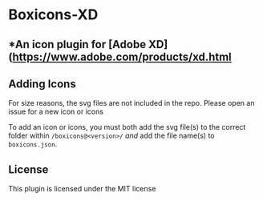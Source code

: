 # Boxicons-XD
*An icon plugin for [Adobe XD](https://www.adobe.com/products/xd.html
---
## Adding Icons
For size reasons, the svg files are not included in the repo. Please open an issue for a new icon or icons

To add an icon or icons, you must both add the svg file(s) to the correct folder within `/boxicons@<version>/` *and* add the file name(s) to `boxicons.json`.

## License
This plugin is licensed under the MIT license